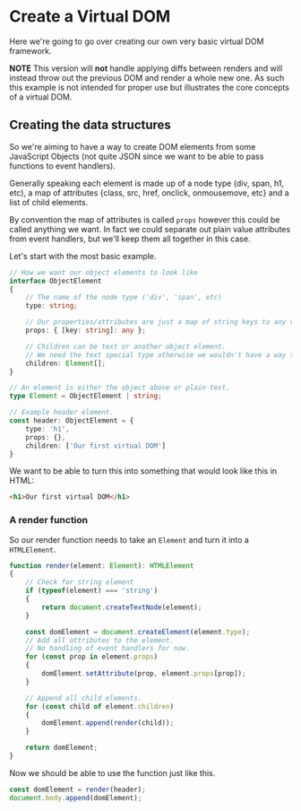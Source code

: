 # Create a Virtual DOM
Here we're going to go over creating our own very basic virtual DOM framework.

**NOTE** This version will **not** handle applying diffs between renders and will instead throw out the previous DOM and render a whole new one. As such this example is not intended for proper use but illustrates the core concepts of a virtual DOM.

## Creating the data structures
So we're aiming to have a way to create DOM elements from some JavaScript Objects (not quite JSON since we want to be able to pass functions to event handlers).

Generally speaking each element is made up of a node type (div, span, h1, etc), a map of attributes {class, src, href, onclick, onmousemove, etc} and a list of child elements.

By convention the map of attributes is called `props` however this could be called anything we want. In fact we could separate out plain value attributes from event handlers, but we'll keep them all together in this case.

Let's start with the most basic example.
```typescript
// How we want our object elements to look like
interface ObjectElement
{
    // The name of the node type ('div', 'span', etc)
    type: string;

    // Our properties/attributes are just a map of string keys to any value at the moment.
    props: { [key: string]: any };

    // Children can be text or another object element.
    // We need the text special type otherwise we wouldn't have a way to specify text.
    children: Element[];
}

// An element is either the object above or plain text.
type Element = ObjectElement | string;

// Example header element.
const header: ObjectElement = {
    type: 'h1',
    props: {},
    children: ['Our first virtual DOM']
}
```

We want to be able to turn this into something that would look like this in HTML:

```html
<h1>Our first virtual DOM</h1>
```

### A render function
So our render function needs to take an `Element` and turn it into a `HTMLElement`.

```typescript
function render(element: Element): HTMLElement
{
    // Check for string element
    if (typeof(element) === 'string')
    {
        return document.createTextNode(element);
    }

    const domElement = document.createElement(element.type);
    // Add all attributes to the element.
    // No handling of event handlers for now.
    for (const prop in element.props)
    {
        domElement.setAttribute(prop, element.props[prop]);
    }

    // Append all child elements.
    for (const child of element.children)
    {
        domElement.append(render(child));
    }

    return domElement;
}
```

Now we should be able to use the function just like this.

```typescript
const domElement = render(header);
document.body.append(domElement);
```